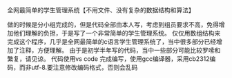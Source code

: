 全网最简单的学生管理系统【不用文件、没有复杂的数据结构和算法】

做的时候是分小组完成的，但是代码全部由本人写，考虑到组员要求不高，免得增加他们理解的负担，于是写了一个非常简单的学生管理系统。
仅仅用数组结构来完成这个程序，几乎是全网最简单的c语言学生管理系统了，当中很多部分已经增加了注释，方便理解。
由于是初学半年写的代码，当中一些部分可能比较罗嗦和繁复，请见谅。
代码使用vs code 完成编写，使用gcc编译器，采用cb2312编码，而非utf-8.要注意修改编码格式，否则会乱码
